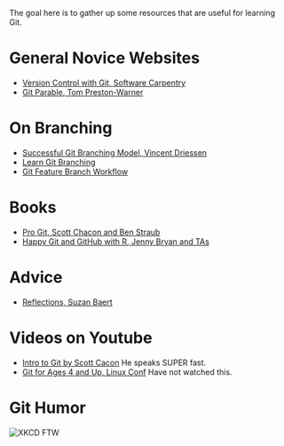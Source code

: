 The goal here is to gather up some resources that are useful for learning Git.  

# General Novice Websites 
- [Version Control with Git, Software Carpentry](http://swcarpentry.github.io/git-novice/)
- [Git Parable, Tom Preston-Warner](http://tom.preston-werner.com/2009/05/19/the-git-parable.html)

# On Branching 
- [Successful Git Branching Model, Vincent Driessen](http://nvie.com/posts/a-successful-git-branching-model/)
- [Learn Git Branching](https://learngitbranching.js.org/)
- [Git Feature Branch Workflow](https://www.atlassian.com/git/tutorials/comparing-workflows/feature-branch-workflow)

# Books 
- [Pro Git, Scott Chacon and Ben Straub](https://book.git-scm.com/book/en/v2)
- [Happy Git and GitHub with R, Jenny Bryan and TAs](http://happygitwithr.com/)


# Advice 
- [Reflections, Suzan Baert](https://suzan.rbind.io/2018/03/reflections-4-months-of-github/)

# Videos on Youtube 
- [Intro to Git by Scott Cacon](https://www.youtube.com/watch?v=ZDR433b0HJY)
He speaks SUPER fast.
- [Git for Ages 4 and Up, Linux Conf](https://www.youtube.com/watch?v=1ffBJ4sVUb4)
Have not watched this. 

# Git Humor

![XKCD FTW](https://imgs.xkcd.com/comics/git_2x.png)
